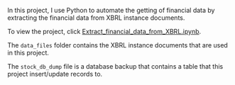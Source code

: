 In this project, I use Python to automate the getting of financial data by extracting the financial data from XBRL instance documents.

To view the project, click <a href="https://github.com/steffen-zou/Extract-financial-data-from-XBRL/blob/master/Extract_financial_data_from_XBRL.ipynb">Extract_financial_data_from_XBRL.ipynb</a>.

The `data_files` folder contains the XBRL instance documents that are used in this project.

The `stock_db_dump` file is a database backup that contains a table that this project insert/update records to.
